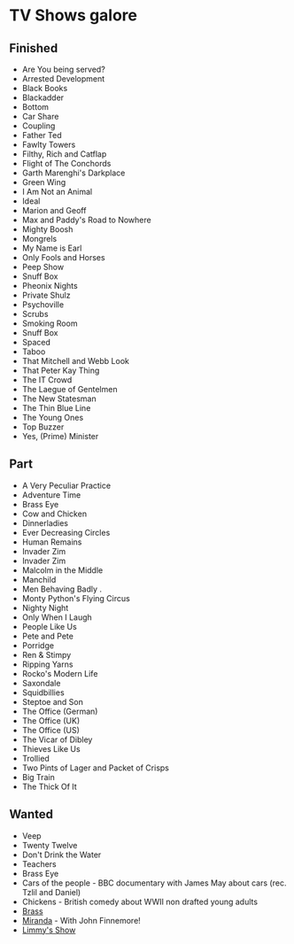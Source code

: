 # TV Shows galore 

## Finished

* Are You being served?
* Arrested Development
* Black Books
* Blackadder
* Bottom
* Car Share 
* Coupling
* Father Ted
* Fawlty Towers
* Filthy, Rich and Catflap
* Flight of The Conchords
* Garth Marenghi's Darkplace
* Green Wing
* I Am Not an Animal
* Ideal
* Marion and Geoff
* Max and Paddy's Road to Nowhere
* Mighty Boosh
* Mongrels
* My Name is Earl
* Only Fools and Horses
* Peep Show
* Snuff Box
* Pheonix Nights
* Private Shulz
* Psychoville
* Scrubs
* Smoking Room
* Snuff Box
* Spaced
* Taboo
* That Mitchell and Webb Look
* That Peter Kay Thing
* The IT Crowd
* The Laegue of Gentelmen
* The New Statesman
* The Thin Blue Line 
* The Young Ones
* Top Buzzer
* Yes, (Prime) Minister

## Part

* A Very Peculiar Practice
* Adventure Time
* Brass Eye
* Cow and Chicken
* Dinnerladies
* Ever Decreasing Circles
* Human Remains
* Invader Zim
* Invader Zim
* Malcolm in the Middle
* Manchild
* Men Behaving Badly .
* Monty Python's Flying Circus
* Nighty Night
* Only When I Laugh 
* People Like Us
* Pete and Pete
* Porridge
* Ren & Stimpy
* Ripping Yarns
* Rocko's Modern Life
* Saxondale 
* Squidbillies
* Steptoe and Son
* The Office (German)
* The Office (UK)
* The Office (US)
* The Vicar of Dibley
* Thieves Like Us
* Trollied
* Two Pints of Lager and Packet of Crisps 
* Big Train
* The Thick Of It

## Wanted

* Veep
* Twenty Twelve
* Don't Drink the Water
* Teachers
* Brass Eye
* Cars of the people - BBC documentary with James May about cars (rec. Tzlil and Daniel) 
* Chickens - British comedy about WWII non drafted young adults 
* [Brass](https://en.wikipedia.org/wiki/Brass_(TV_series))
* [Miranda](https://en.wikipedia.org/wiki/Miranda_(TV_series)) - With John Finnemore!
* [Limmy's Show](https://www.youtube.com/watch?v=yuOzZ7dnPNU)

